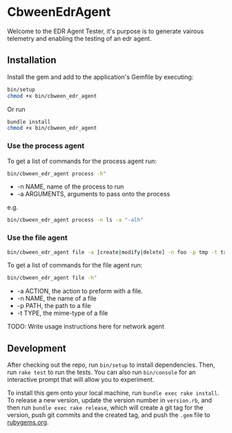 # CbweenEdrAgent

Welcome to the EDR Agent Tester, it's purpose is to generate vairous telemetry and enabling the testing of an edr agent.


## Installation

Install the gem and add to the application's Gemfile by executing:

```bash
bin/setup
chmod +x bin/cbween_edr_agent
```

Or run
```bash
bundle install
chmod +x bin/cbween_edr_agent
```

### Use the process agent
To get a list of commands for the process agent run:
```bash
bin/cbween_edr_agent process -h"
```
  - -n NAME, name of the process to run
  - -a ARGUMENTS, arguments to pass onto the process

e.g.
```bash
bin/cbween_edr_agent process -n ls -a "-alh"
```

### Use the file agent
```bash
bin/cbween_edr_agent file -a [create|modify|delete] -n foo -p tmp -t txt
```

To get a list of commands for the file agent run:
```bash
bin/cbween_edr_agent file -h"
```

  - -a ACTION, the action to preform with a file.
  - -n NAME, the name of a file
  - -p PATH, the path to a file
  - -t TYPE, the mime-type of a file

TODO: Write usage instructions here for network agent

## Development

After checking out the repo, run `bin/setup` to install dependencies. Then, run `rake test` to run the tests. You can also run `bin/console` for an interactive prompt that will allow you to experiment.

To install this gem onto your local machine, run `bundle exec rake install`. To release a new version, update the version number in `version.rb`, and then run `bundle exec rake release`, which will create a git tag for the version, push git commits and the created tag, and push the `.gem` file to [rubygems.org](https://rubygems.org).
